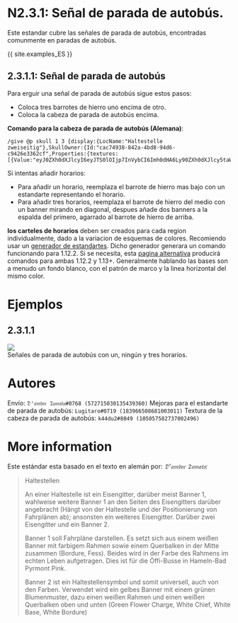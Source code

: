 # N2.3.1: Señal de parada de autobús.

Este estandar cubre las señales de parada de autobús, encontradas comunmente en paradas de autobús.

{{ site.examples_ES }}

## 2.3.1.1: Señal de parada de autobús

Para erguir una señal de parada de autobús sigue estos pasos:
* Coloca tres barrotes de hierro uno encima de otro.
* Coloca la cabeza de parada de autobús encima.

**Comando para la cabeza de parada de autobús (Alemana)**:  
```
/give @p skull 1 3 {display:{LocName:"Haltestelle zweiseitig"},SkullOwner:{Id:"cac74938-842a-4bd8-94d6-c9426e3362cf",Properties:{textures:[{Value:"eyJ0ZXh0dXJlcyI6eyJTS0lOIjp7InVybCI6Imh0dHA6Ly90ZXh0dXJlcy5taW5lY3JhZnQubmV0L3RleHR1cmUvMjVmYzgyZjcyNmViNzc2MTQ2MDFlNzYyMjdiZjk3N2E2N2MxMDZjMWY0ODU4YzMyMGJmNzhjMTRjZDAzMDlhMSJ9fX0="}]}}}
```

Si intentas añadir horarios:

* Para añadir un horario, reemplaza el barrote de hierro mas bajo con un estandarte representando el horario.
* Para añadir tres horarios, reemplaza el barrote de hierro del medio con un banner mirando en diagonal, despues añade dos banners a la espalda del primero, agarrado al barrote de hierro de arriba.

**los carteles de horarios** deben ser creados para cada region individualmente, dado a la variacion de esquemas de colores. Recomiendo usar un [generador de estandartes](https://www.needcoolshoes.com/banner). Dicho generador generara un comando funcionando para 1.12.2. Si se necesita, esta [pagina alternativa](https://minecraft.tools/en/banner.php) producirá comandos para ambas 1.12.2 y 1.13+.
Generalmente hablando las bases son a menudo un fondo blanco, con el patrón de marco y la linea horizontal del mismo color.

# Ejemplos

## 2.3.1.1

![](https://cdn.discordapp.com/attachments/702537093527765083/703722199256662066/2020-04-25_23_40_39-Minecraft_1.15.2_-_Singleplayer.png)  
Señales de parada de autobús con un, ningún y tres horarios.

# Autores

Envío: `𝔇'𝔞𝔪𝔡𝔯𝔢 𝔗𝔬𝔪𝔞𝔱𝔬#0768 (572715030135439360)`
Mejoras para el estandarte de parada de autobús: `Lugitaro#0719 (183966508681003011)`
Textura de la cabeza de parada de autobús: `k44du2#8049 (105057582737002496)`

# More information

Este estándar esta basado en el texto en alemán por: _𝔇'𝔞𝔪𝔡𝔯𝔢 𝔗𝔬𝔪𝔞𝔱𝔬:_

> Haltestellen
>
> An einer Haltestelle ist ein Eisengitter, darüber meist Banner 1, wahlweise weitere Banner 1 an den Seiten des Eisengitters darüber angebracht (Hängt von der Haltestelle und der Positionierung von Fahrplänen ab); ansonsten ein weiteres Eisengitter. Darüber zwei Eisengitter und ein Banner 2.
>
> Banner 1 soll Fahrpläne darstellen. Es setzt sich aus einem weißen Banner mit farbigem Rahmen sowie einem Querbalken in der Mitte zusammen (Bordure, Fess). Beides wird in der Farbe des Rahmens im echten Leben aufgetragen. Dies ist für die Öffi-Busse in Hameln-Bad Pyrmont Pink.
>
> Banner 2 ist ein Haltestellensymbol und somit universell, auch von den Farben. Verwendet wird ein gelbes Banner mit einem grünen Blumenmuster, dazu einen weißen Rahmen und einen weißen Querbalken oben und unten (Green Flower Charge, White Chief, White Base, White Bordure)
